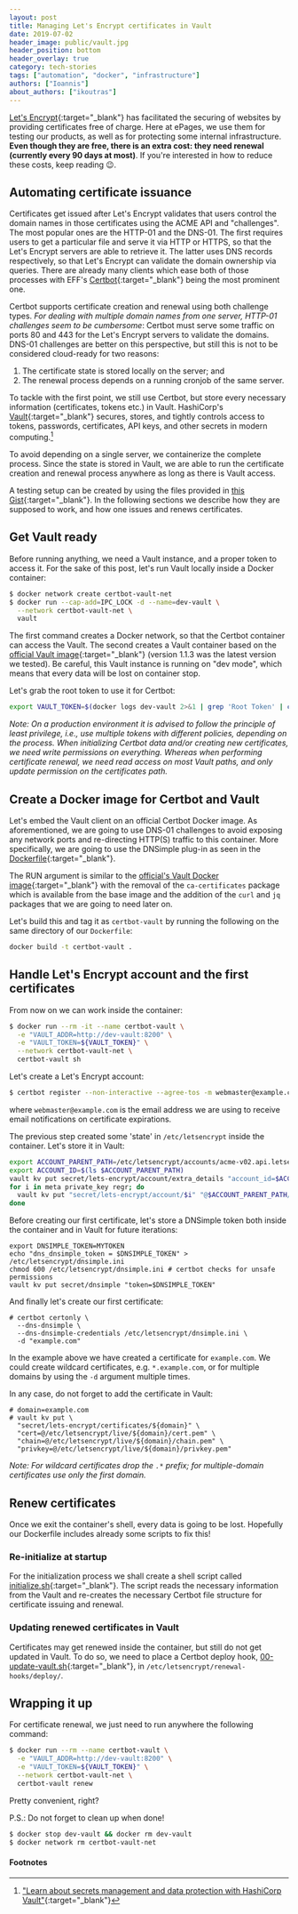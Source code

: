 ```yaml
---
layout: post
title: Managing Let's Encrypt certificates in Vault
date: 2019-07-02
header_image: public/vault.jpg
header_position: bottom
header_overlay: true
category: tech-stories
tags: ["automation", "docker", "infrastructure"]
authors: ["Ioannis"]
about_authors: ["ikoutras"]
---
```


[Let's Encrypt](https://letsencrypt.org/){:target="_blank"} has facilitated the securing of websites by providing certificates free of charge.
Here at ePages, we use them for testing our products, as well as for protecting some internal infrastructure.
**Even though they are free, there is an extra cost: they need renewal (currently every 90 days at most)**.
If you're interested in how to reduce these costs, keep reading 😉.

## Automating certificate issuance

Certificates get issued after Let's Encrypt validates that users control the domain names in those certificates using the ACME API and "challenges".
The most popular ones are the HTTP-01 and the DNS-01. The first requires users to get a particular file and serve it via HTTP or HTTPS, so that the Let's Encrypt servers are able to retrieve it.
The latter uses DNS records respectively, so that Let's Encrypt can validate the domain ownership via queries.
There are already many clients which ease both of those processes with EFF's [Certbot](https://certbot.eff.org/){:target="_blank"} being the most prominent one.

Certbot supports certificate creation and renewal using both challenge types.
*For dealing with multiple domain names from one server, HTTP-01 challenges seem to be cumbersome*: Certbot must serve some traffic on ports 80 and 443 for the Let's Encrypt servers to validate the domains. DNS-01 challenges are better on this perspective, but still this is not to be considered cloud-ready for two reasons:

1. The certificate state is stored locally on the server; and
2. The renewal process depends on a running cronjob of the same server.

To tackle with the first point, we still use Certbot, but store every necessary information (certificates, tokens etc.) in Vault.
HashiCorp's [Vault](https://www.vaultproject.io/){:target="_blank"} secures, stores, and tightly controls access to tokens, passwords, certificates, API keys, and other secrets in modern computing.[^vault]

To avoid depending on a single server, we containerize the complete process.
Since the state is stored in Vault, we are able to run the certificate creation and renewal process anywhere as long as there is Vault access.

A testing setup can be created by using the files provided in [this Gist](https://gist.github.com/ikoutras-epages/b4780862a93315aac1a971754ca50eab9){:target="_blank"}.
In the following sections we describe how they are supposed to work, and how one issues and renews certificates.

## Get Vault ready

Before running anything, we need a Vault instance, and a proper token to access it.
For the sake of this post, let's run Vault locally inside a Docker container:

```bash
$ docker network create certbot-vault-net
$ docker run --cap-add=IPC_LOCK -d --name=dev-vault \
  --network certbot-vault-net \
  vault
```

The first command creates a Docker network, so that the Certbot container can access the Vault.
The second creates a Vault container based on the [official Vault image](https://hub.docker.com/_/vault/){:target="_blank"} (version 1.1.3 was the latest version we tested).
Be careful, this Vault instance is running on "dev mode", which means that every data will be lost on container stop.

Let's grab the root token to use it for Certbot:

```bash
export VAULT_TOKEN=$(docker logs dev-vault 2>&1 | grep 'Root Token' | cut -d ' ' -f3)
```

*Note: On a production environment it is advised to follow the principle of least privilege, i.e., use multiple tokens with different policies, depending on the process.
When initializing Certbot data and/or creating new certificates, we need write permissions on everything.
Whereas when performing certificate renewal, we need read access on most Vault paths, and only update permission on the certificates path.*

## Create a Docker image for Certbot and Vault

Let's embed the Vault client on an official Certbot Docker image.
As aforementioned, we are going to use DNS-01 challenges to avoid exposing any network ports and re-directing HTTP(S) traffic to this container.
More specifically, we are going to use the DNSimple plug-in as seen in the [Dockerfile](https://gist.github.com/ikoutras-epages/b4780862a93315aac1a971754ca50eab#file-dockerfile){:target="_blank"}.

The RUN argument is similar to the [official's Vault Docker image](https://github.com/hashicorp/docker-vault/blob/2b7561b55940c35e412c914083e7dd40d21e9193/0.X/Dockerfile#L12-L46){:target="_blank"} with the removal of the `ca-certificates` package which is available from the base image and the addition of the `curl` and `jq` packages that we are going to need later on.

Let's build this and tag it as `certbot-vault` by running the following on the same directory of our `Dockerfile`:

```bash
docker build -t certbot-vault .
```

## Handle Let's Encrypt account and the first certificates

From now on we can work inside the container:

```bash
$ docker run --rm -it --name certbot-vault \
  -e "VAULT_ADDR=http://dev-vault:8200" \
  -e "VAULT_TOKEN=${VAULT_TOKEN}" \
  --network certbot-vault-net \
  certbot-vault sh
```

Let's create a Let's Encrypt account:

```bash
$ certbot register --non-interactive --agree-tos -m webmaster@example.com
```

where `webmaster@example.com` is the email address we are using to receive email notifications on certificate expirations.

The previous step created some 'state' in `/etc/letsencrypt` inside the container.
Let's store it in Vault:

```bash
export ACCOUNT_PARENT_PATH=/etc/letsencrypt/accounts/acme-v02.api.letsencrypt.org/directory
export ACCOUNT_ID=$(ls $ACCOUNT_PARENT_PATH)
vault kv put secret/lets-encrypt/account/extra_details "account_id=$ACCOUNT_ID"
for i in meta private_key regr; do
  vault kv put "secret/lets-encrypt/account/$i" "@$ACCOUNT_PARENT_PATH/$ACCOUNT_ID/$i.json"
done
```

Before creating our first certificate, let's store a DNSimple token both inside the container and in Vault for future iterations:

```
export DNSIMPLE_TOKEN=MYTOKEN
echo "dns_dnsimple_token = $DNSIMPLE_TOKEN" > /etc/letsencrypt/dnsimple.ini
chmod 600 /etc/letsencrypt/dnsimple.ini # certbot checks for unsafe permissions
vault kv put secret/dnsimple "token=$DNSIMPLE_TOKEN"
```

And finally let's create our first certificate:

```
# certbot certonly \
  --dns-dnsimple \
  --dns-dnsimple-credentials /etc/letsencrypt/dnsimple.ini \
  -d "example.com"
```

In the example above we have created a certificate for `example.com`.
We could create wildcard certificates, e.g. `*.example.com`, or for multiple domains by using the `-d` argument multiple times.

In any case, do not forget to add the certificate in Vault:

```
# domain=example.com
# vault kv put \
  "secret/lets-encrypt/certificates/${domain}" \
  "cert=@/etc/letsencrypt/live/${domain}/cert.pem" \
  "chain=@/etc/letsencrypt/live/${domain}/chain.pem" \
  "privkey=@/etc/letsencrypt/live/${domain}/privkey.pem"
```

*Note: For wildcard certificates drop the `.*` prefix; for multiple-domain certificates use only the first domain.*

## Renew certificates

Once we exit the container's shell, every data is going to be lost.
Hopefully our Dockerfile includes already some scripts to fix this!

### Re-initialize at startup

For the initialization process we shall create a shell script called [initialize.sh](https://gist.github.com/ikoutras-epages/b4780862a93315aac1a971754ca50eab#file-initialize-sh){:target="_blank"}.
The script reads the necessary information from the Vault and re-creates the necessary Certbot file structure for certificate issuing and renewal.

### Updating renewed certificates in Vault

Certificates may get renewed inside the container, but still do not get updated in Vault.
To do so, we need to place a Certbot deploy hook, [00-update-vault.sh](https://gist.github.com/ikoutras-epages/b4780862a93315aac1a971754ca50eab#file-00-update-vault-sh){:target="_blank"}, in `/etc/letsencrypt/renewal-hooks/deploy/`.

## Wrapping it up

For certificate renewal, we just need to run anywhere the following command:

```bash
$ docker run --rm --name certbot-vault \
  -e "VAULT_ADDR=http://dev-vault:8200" \
  -e "VAULT_TOKEN=${VAULT_TOKEN}" \
  --network certbot-vault-net \
  certbot-vault renew
```

Pretty convenient, right?

P.S.: Do not forget to clean up when done!

```bash
$ docker stop dev-vault && docker rm dev-vault
$ docker network rm certbot-vault-net
```

#### Footnotes

[^vault]: ["Learn about secrets management and data protection with HashiCorp Vault"](https://learn.hashicorp.com/vault/){:target="_blank"}
